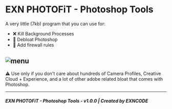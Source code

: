 # EXN PHOTOFiT - Photoshop Tools
A very little (7kb) program that you can use for:

- ❌ Kill Background Processes
- 🧹 Debloat Photoshop
- 🧱 Add firewall rules

![menu](https://github.com/user-attachments/assets/2205d56c-fb89-47cc-8654-aecf3c2d59ce)
---

⚠️ Use only if you don't care about hundreds of Camera Profiles, Creative Cloud + Experience, and a lot of other adobe related bloat that comes with Photoshop.

---
##### EXN PHOTOFiT - Photoshop Tools - v1.0.0  |  Created by EXNCODE
